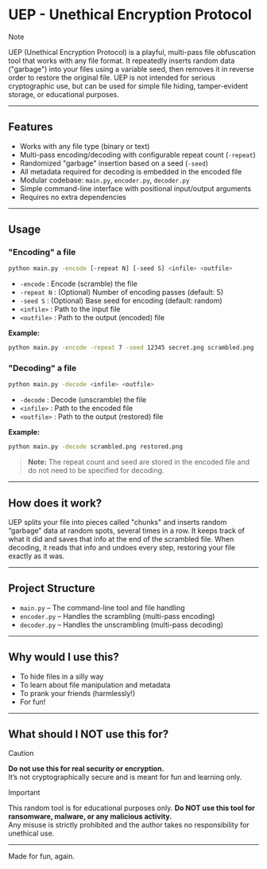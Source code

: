 # UEP - Unethical Encryption Protocol
> [!NOTE] 
> UEP (Unethical Encryption Protocol) is a playful, multi-pass file obfuscation tool that works with any file format. It repeatedly inserts random data ("garbage") into your files using a variable seed, then removes it in reverse order to restore the original file. UEP is not intended for serious cryptographic use, but can be used for simple file hiding, tamper-evident storage, or educational purposes.

---

## Features

- Works with any file type (binary or text)
- Multi-pass encoding/decoding with configurable repeat count (`-repeat`)
- Randomized "garbage" insertion based on a seed (`-seed`)
- All metadata required for decoding is embedded in the encoded file
- Modular codebase: `main.py`, `encoder.py`, `decoder.py`
- Simple command-line interface with positional input/output arguments
- Requires no extra dependencies

---

## Usage

### "Encoding" a file

```sh
python main.py -encode [-repeat N] [-seed S] <infile> <outfile>
```

- `-encode` : Encode (scramble) the file
- `-repeat N` : (Optional) Number of encoding passes (default: 5)
- `-seed S` : (Optional) Base seed for encoding (default: random)
- `<infile>` : Path to the input file
- `<outfile>` : Path to the output (encoded) file

**Example:**
```sh
python main.py -encode -repeat 7 -seed 12345 secret.png scrambled.png
```

### "Decoding" a file

```sh
python main.py -decode <infile> <outfile>
```

- `-decode` : Decode (unscramble) the file
- `<infile>` : Path to the encoded file
- `<outfile>` : Path to the output (restored) file

**Example:**
```sh
python main.py -decode scrambled.png restored.png
```

> **Note:** The repeat count and seed are stored in the encoded file and do not need to be specified for decoding.

---

## How does it work?

UEP splits your file into pieces called "chunks" and inserts random “garbage” data at random spots, several times in a row. It keeps track of what it did and saves that info at the end of the scrambled file. When decoding, it reads that info and undoes every step, restoring your file exactly as it was.

---

## Project Structure

- `main.py` – The command-line tool and file handling
- `encoder.py` – Handles the scrambling (multi-pass encoding)
- `decoder.py` – Handles the unscrambling (multi-pass decoding)

---

## Why would I use this?

- To hide files in a silly way
- To learn about file manipulation and metadata
- To prank your friends (harmlessly!)
- For fun!

---

## What should I NOT use this for?
> [!CAUTION]
> **Do not use this for real security or encryption.**  
> It’s not cryptographically secure and is meant for fun and learning only.

> [!IMPORTANT] 
> This random tool is for educational purposes only.
> **Do NOT use this tool for ransomware, malware, or any malicious activity.**  
> Any misuse is strictly prohibited and the author takes no responsibility for unethical use.

---

Made for fun, again.